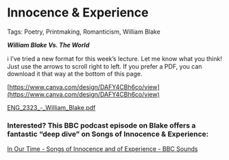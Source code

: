 # Innocence & Experience

Tags: Poetry, Printmaking, Romanticism, William Blake

***William Blake Vs. The World***

ℹ️ I’ve tried a new format for this week’s lecture. Let me know what you think! Just use the arrows to scroll right to left. If you prefer a PDF, you can download it that way at the bottom of this page.

[https://www.canva.com/design/DAFY4CBh6co/view](https://www.canva.com/design/DAFY4CBh6co/view)

[ENG_2323_-_William_Blake.pdf](Courses/English%202323/Lectures/Innocence%20&%20Experience.assets/ENG_2323_-_William_Blake.pdf)

### Interested? This BBC podcast episode on Blake offers a fantastic “deep dive” on **Songs of Innocence & Experience:**

[In Our Time - Songs of Innocence and of Experience - BBC Sounds](https://www.bbc.co.uk/sounds/play/b07gh4pg)

